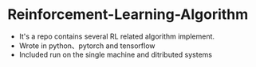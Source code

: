 # Reinforcement-Learning-Algorithm
- It's a repo contains several RL related algorithm implement.
- Wrote in python、pytorch and tensorflow
- Included run on the single machine and ditributed systems
